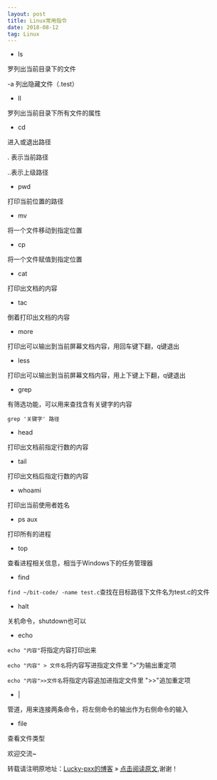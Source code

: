 ```yaml
---
layout: post
title: Linux常用指令
date: 2018-08-12
tag: Linux
---  
```


- ls

罗列出当前目录下的文件

-a 列出隐藏文件（.test）

- ll

罗列出当前目录下所有文件的属性

- cd

进入或退出路径

. 表示当前路径

..表示上级路径

- pwd

打印当前位置的路径

- mv

将一个文件移动到指定位置

- cp

将一个文件赋值到指定位置

- cat

打印出文档的内容

- tac

倒着打印出文档的内容

- more

打印出可以输出到当前屏幕文档内容，用回车键下翻，q键退出

- less

打印出可以输出到当前屏幕文档内容，用上下键上下翻，q键退出

- grep

有筛选功能，可以用来查找含有关键字的内容

`grep '关键字' 路径`

- head

打印出文档前指定行数的内容

- tail

打印出文档后指定行数的内容

- whoami

打印出当前使用者姓名

- ps aux

打印所有的进程

- top

查看进程相关信息，相当于Windows下的任务管理器

- find

`find ~/bit-code/ -name test.c`查找在目标路径下文件名为test.c的文件

- halt

关机命令，shutdown也可以

- echo

`echo "内容"`将指定内容打印出来

`echo "内容" > 文件名`将内容写进指定文件里   ”>“为输出重定项

`echo "内容">>文件名`将指定内容追加进指定文件里   ">>"追加重定项

- |

管道，用来连接两条命令，将左侧命令的输出作为右侧命令的输入

- file

查看文件类型

欢迎交流~

转载请注明原地址：[Lucky-pxx的博客](http://www.bingoxin.top) » [点击阅读原文](http://www.bingoxin.top/2018/08/Linux%E5%B8%B8%E7%94%A8%E5%91%BD%E4%BB%A4/),谢谢！